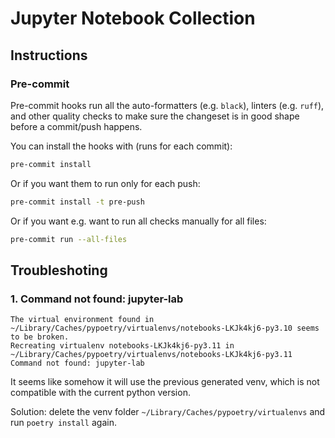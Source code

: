 # Jupyter Notebook Collection

## Instructions

### Pre-commit

Pre-commit hooks run all the auto-formatters (e.g. `black`), linters (e.g. `ruff`), and other quality
 checks to make sure the changeset is in good shape before a commit/push happens.

You can install the hooks with (runs for each commit):

```sh
pre-commit install
```

Or if you want them to run only for each push:

```sh
pre-commit install -t pre-push
```

Or if you want e.g. want to run all checks manually for all files:

```sh
pre-commit run --all-files
```

## Troubleshoting

### 1. Command not found: jupyter-lab

```
The virtual environment found in ~/Library/Caches/pypoetry/virtualenvs/notebooks-LKJk4kj6-py3.10 seems to be broken.
Recreating virtualenv notebooks-LKJk4kj6-py3.11 in ~/Library/Caches/pypoetry/virtualenvs/notebooks-LKJk4kj6-py3.11
Command not found: jupyter-lab
```

It seems like somehow it will use the previous generated venv, which is not compatible with the current python version.

Solution: delete the venv folder `~/Library/Caches/pypoetry/virtualenvs` and run `poetry install` again.
